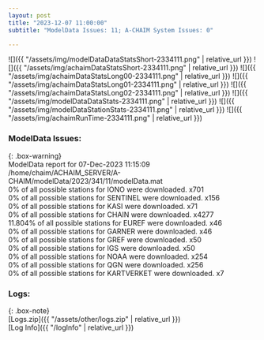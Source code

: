 ```yaml
---
layout: post
title: "2023-12-07 11:00:00"
subtitle: "ModelData Issues: 11; A-CHAIM System Issues: 0"

---
```


![]({{ "/assets/img/modelDataDataStatsShort-2334111.png" | relative_url }})
![]({{ "/assets/img/achaimDataStatsShort-2334111.png" | relative_url }})
![]({{ "/assets/img/achaimDataStatsLong00-2334111.png" | relative_url }})
![]({{ "/assets/img/achaimDataStatsLong01-2334111.png" | relative_url }})
![]({{ "/assets/img/achaimDataStatsLong02-2334111.png" | relative_url }})
![]({{ "/assets/img/modelDataDataStats-2334111.png" | relative_url }})
![]({{ "/assets/img/modelDataStationStats-2334111.png" | relative_url }})
![]({{ "/assets/img/achaimRunTime-2334111.png" | relative_url }})


### ModelData Issues:  
  
{: .box-warning}  
 ModelData report for 07-Dec-2023 11:15:09   
 /home/chaim/ACHAIM_SERVER/A-CHAIM/modelData/2023/341/11/modelData.mat   
 0% of all possible stations for IONO were downloaded. x701   
 0% of all possible stations for SENTINEL were downloaded. x156   
 0% of all possible stations for KASI were downloaded. x71   
 0% of all possible stations for CHAIN were downloaded. x4277   
 11.804% of all possible stations for EUREF were downloaded. x46   
 0% of all possible stations for GARNER were downloaded. x46   
 0% of all possible stations for GREF were downloaded. x50   
 0% of all possible stations for IGS were downloaded. x50   
 0% of all possible stations for NOAA were downloaded. x254   
 0% of all possible stations for QGN were downloaded. x256   
 0% of all possible stations for KARTVERKET were downloaded. x7   
  


### Logs:  
  
{: .box-note}  
[Logs.zip]({{ "/assets/other/logs.zip" | relative_url }})  
[Log Info]({{ "/logInfo" | relative_url }})  
